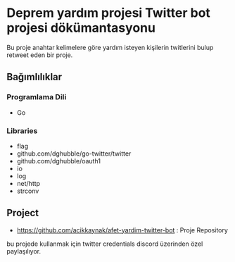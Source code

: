 # Deprem yardım projesi Twitter bot projesi dökümantasyonu

Bu proje anahtar kelimelere göre yardım isteyen kişilerin twitlerini bulup retweet eden bir proje.

## Bağımlılıklar

### Programlama Dili

 - Go

### Libraries

 - flag
 - github.com/dghubble/go-twitter/twitter
 - github.com/dghubble/oauth1
 - io
 - log
 - net/http
 - strconv 

## Project

 - https://github.com/acikkaynak/afet-yardim-twitter-bot : Proje Repository

bu projede kullanmak için twitter credentials discord üzerinden özel paylaşılıyor.


